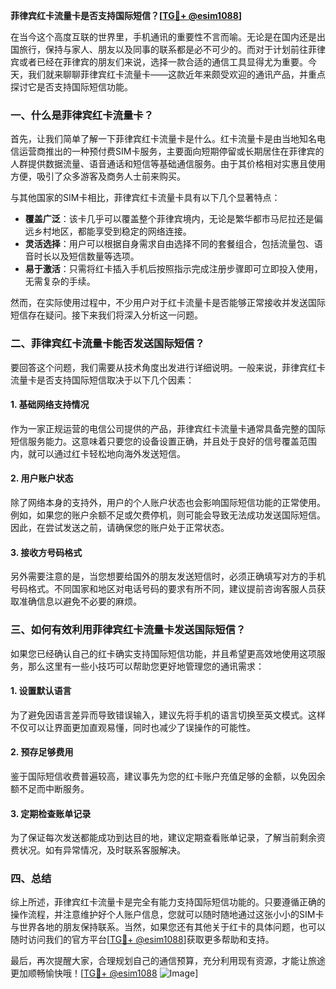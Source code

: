 **菲律宾红卡流量卡是否支持国际短信？[[TG💪+ @esim1088](https://t.me/s/esim1088)]**

在当今这个高度互联的世界里，手机通讯的重要性不言而喻。无论是在国内还是出国旅行，保持与家人、朋友以及同事的联系都是必不可少的。而对于计划前往菲律宾或者已经在菲律宾的朋友们来说，选择一款合适的通信工具显得尤为重要。今天，我们就来聊聊菲律宾红卡流量卡——这款近年来颇受欢迎的通讯产品，并重点探讨它是否支持国际短信功能。

### 一、什么是菲律宾红卡流量卡？

首先，让我们简单了解一下菲律宾红卡流量卡是什么。红卡流量卡是由当地知名电信运营商推出的一种预付费SIM卡服务，主要面向短期停留或长期居住在菲律宾的人群提供数据流量、语音通话和短信等基础通信服务。由于其价格相对实惠且使用方便，吸引了众多游客及商务人士前来购买。

与其他国家的SIM卡相比，菲律宾红卡流量卡具有以下几个显著特点：
- **覆盖广泛**：该卡几乎可以覆盖整个菲律宾境内，无论是繁华都市马尼拉还是偏远乡村地区，都能享受到稳定的网络连接。
- **灵活选择**：用户可以根据自身需求自由选择不同的套餐组合，包括流量包、语音时长以及短信数量等选项。
- **易于激活**：只需将红卡插入手机后按照指示完成注册步骤即可立即投入使用，无需复杂的手续。

然而，在实际使用过程中，不少用户对于红卡流量卡是否能够正常接收并发送国际短信存在疑问。接下来我们将深入分析这一问题。

### 二、菲律宾红卡流量卡能否发送国际短信？

要回答这个问题，我们需要从技术角度出发进行详细说明。一般来说，菲律宾红卡流量卡是否支持国际短信取决于以下几个因素：

#### 1. 基础网络支持情况
作为一家正规运营的电信公司提供的产品，菲律宾红卡流量卡通常具备完整的国际短信服务能力。这意味着只要您的设备设置正确，并且处于良好的信号覆盖范围内，就可以通过红卡轻松地向海外发送短信。

#### 2. 用户账户状态
除了网络本身的支持外，用户的个人账户状态也会影响国际短信功能的正常使用。例如，如果您的账户余额不足或欠费停机，则可能会导致无法成功发送国际短信。因此，在尝试发送之前，请确保您的账户处于正常状态。

#### 3. 接收方号码格式
另外需要注意的是，当您想要给国外的朋友发送短信时，必须正确填写对方的手机号码格式。不同国家和地区对电话号码的要求有所不同，建议提前咨询客服人员获取准确信息以避免不必要的麻烦。

### 三、如何有效利用菲律宾红卡流量卡发送国际短信？

如果您已经确认自己的红卡确实支持国际短信功能，并且希望更高效地使用这项服务，那么这里有一些小技巧可以帮助您更好地管理您的通讯需求：

#### 1. 设置默认语言
为了避免因语言差异而导致错误输入，建议先将手机的语言切换至英文模式。这样不仅可以让界面更加直观易懂，同时也减少了误操作的可能性。

#### 2. 预存足够费用
鉴于国际短信收费普遍较高，建议事先为您的红卡账户充值足够的金额，以免因余额不足而中断服务。

#### 3. 定期检查账单记录
为了保证每次发送都能成功到达目的地，建议定期查看账单记录，了解当前剩余资费状况。如有异常情况，及时联系客服解决。

### 四、总结

综上所述，菲律宾红卡流量卡是完全有能力支持国际短信功能的。只要遵循正确的操作流程，并注意维护好个人账户信息，您就可以随时随地通过这张小小的SIM卡与世界各地的朋友保持联系。当然，如果您还有其他关于红卡的具体问题，也可以随时访问我们的官方平台[[TG💪+ @esim1088](https://t.me/s/esim1088)]获取更多帮助和支持。

最后，再次提醒大家，合理规划自己的通信预算，充分利用现有资源，才能让旅途更加顺畅愉快哦！[[TG💪+ @esim1088](https://t.me/s/esim1088) ![Image](https://i.postimg.cc/4NQfJmqS/Snipaste-2025-05-13-00-14-12.png)]